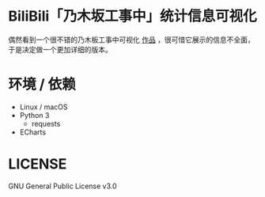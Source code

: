 # BiliBili「乃木坂工事中」统计信息可视化

偶然看到一个很不错的乃木板工事中可视化 [作品](https://github.com/DesertsX/nogizaka-under-construction-dataviz) ，很可惜它展示的信息不全面，于是决定做一个更加详细的版本。

# 环境 / 依赖

* Linux / macOS
* Python 3
  * requests
* ECharts

# LICENSE

GNU General Public License v3.0
